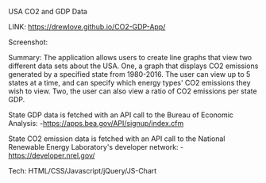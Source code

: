 USA CO2 and GDP Data

LINK: https://drewlove.github.io/CO2-GDP-App/

Screenshot: 


Summary: The application allows users to create line graphs that view two different data sets about the USA. One, a graph that 
displays CO2 emissions generated by a specified state from 1980-2016. The user can view up to 5 states at a time, and can specify which energy types' CO2 emissions they wish to view. Two, the user can also view a ratio of CO2 emissions per state GDP.  


State GDP data is fetched with an API call to the Bureau of Economic Analysis: 
-https://apps.bea.gov/API/signup/index.cfm

State CO2 emission data is fetched with an API call to the National Renewable Energy Laboratory's developer network:
-https://developer.nrel.gov/



Tech: HTML/CSS/Javascript/jQuery/JS-Chart
